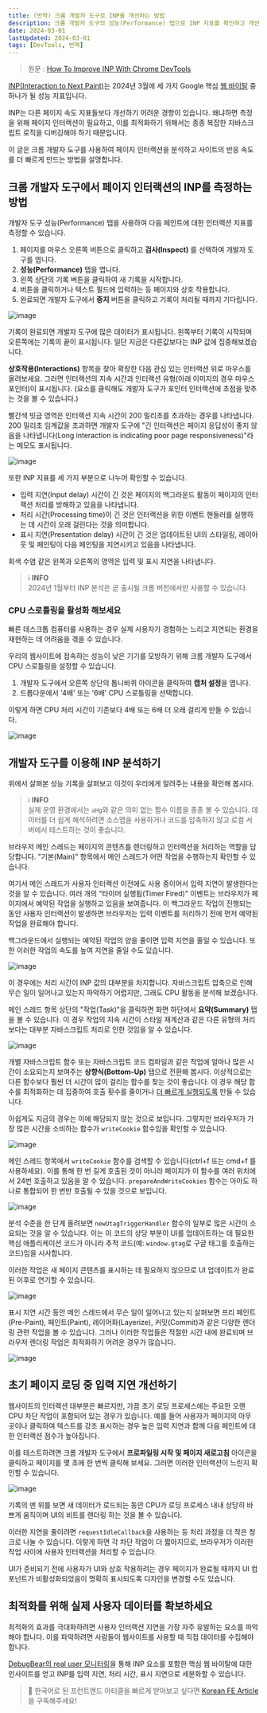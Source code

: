 ```yaml
---
title: (번역) 크롬 개발자 도구로 INP를 개선하는 방법
description: 크롬 개발자 도구의 성능(Performance) 탭으로 INP 지표를 확인하고 개선 방향을 도출하는 과정을 예시와 함께 소개합니다.
date: 2024-03-01
lastUpdated: 2024-03-01
tags: [DevTools, 번역]
---
```


> 원문 : [How To Improve INP With Chrome DevTools](https://www.debugbear.com/blog/inp-chrome-devtools)

[INP(Interaction to Next Paint)](https://www.debugbear.com/docs/metrics/interaction-to-next-paint)는 2024년 3월에 세 가지 Google 핵심 [웹 바이탈](https://www.debugbear.com/docs/metrics/core-web-vitals) 중 하나가 될 성능 지표입니다.

INP는 다른 페이지 속도 지표들보다 개선하기 어려운 경향이 있습니다. 왜냐하면 측정을 위해 페이지 인터랙션이 필요하고, 이를 최적화하기 위해서는 종종 복잡한 자바스크립트 로직을 디버깅해야 하기 때문입니다.

이 글은 크롬 개발자 도구를 사용하여 페이지 인터랙션을 분석하고 사이트의 반응 속도를 더 빠르게 만드는 방법을 설명합니다.

## 크롬 개발자 도구에서 페이지 인터랙션의 INP를 측정하는 방법

개발자 도구 성능(Performance) 탭을 사용하여 다음 페인트에 대한 인터랙션 지표를 측정할 수 있습니다.

1. 페이지를 마우스 오른쪽 버튼으로 클릭하고 **검사(Inspect)** 를 선택하여 개발자 도구를 엽니다.
2. **성능(Performance)** 탭을 엽니다.
3. 왼쪽 상단의 기록 버튼을 클릭하여 새 기록을 시작합니다.
4. 버튼을 클릭하거나 텍스트 필드에 입력하는 등 페이지와 상호 작용합니다.
5. 완료되면 개발자 도구에서 **중지** 버튼을 클릭하고 기록이 처리될 때까지 기다립니다.

![image](./1.png)

기록이 완료되면 개발자 도구에 많은 데이터가 표시됩니다. 왼쪽부터 기록이 시작되며 오른쪽에는 기록의 끝이 표시됩니다. 일단 지금은 다른값보다는 INP 값에 집중해보겠습니다.

**상호작용(Interactions)** 항목을 찾아 확장한 다음 관심 있는 인터랙션 위로 마우스를 올려보세요. 그러면 인터랙션의 지속 시간과 인터랙션 유형(아래 이미지의 경우 마우스 포인터)이 표시됩니다. (요소를 클릭해도 개발자 도구가 포인터 인터랙션에 초점을 맞추는 것을 볼 수 있습니다.)

빨간색 빗금 영역은 인터랙션 지속 시간이 200 밀리초를 초과하는 경우를 나타냅니다. 200 밀리초 임계값을 초과하면 개발자 도구에 "긴 인터랙션은 페이지 응답성이 좋지 않음을 나타냅니다(Long interaction is indicating poor page responsiveness)"라는 메모도 표시됩니다.

![image](./2.png)

또한 INP 지표를 세 가지 부분으로 나누어 확인할 수 있습니다.

- 입력 지연(Input delay) 시간이 긴 것은 페이지의 백그라운드 활동이 페이지의 인터랙션 처리를 방해하고 있음을 나타냅니다.
- 처리 시간(Processing time)이 긴 것은 인터랙션을 위한 이벤트 핸들러를 실행하는 데 시간이 오래 걸린다는 것을 의미합니다.
- 표시 지연(Presentation delay) 시간이 긴 것은 업데이트된 UI의 스타일링, 레이아웃 및 페인팅이 다음 페인팅을 지연시키고 있음을 나타냅니다.

회색 수염 같은 왼쪽과 오른쪽의 영역은 입력 및 표시 지연을 나타냅니다.

> ℹ️ **INFO**  
> 2024년 1월부터 INP 분석은 곧 출시될 크롬 버전에서만 사용할 수 있습니다.

### CPU 스로틀링을 활성화 해보세요

빠른 데스크톱 컴퓨터를 사용하는 경우 실제 사용자가 경험하는 느리고 지연되는 환경을 재현하는 데 어려움을 겪을 수 있습니다.

우리의 웹사이트에 접속하는 성능이 낮은 기기를 모방하기 위해 크롬 개발자 도구에서 CPU 스로틀링을 설정할 수 있습니다.

1. 개발자 도구에서 오른쪽 상단의 톱니바퀴 아이콘을 클릭하여 **캡처 설정**을 엽니다.
2. 드롭다운에서 '4배' 또는 '6배' CPU 스로틀링을 선택합니다.

이렇게 하면 CPU 처리 시간이 기존보다 4배 또는 6배 더 오래 걸리게 만들 수 있습니다.

![image](./3.png)

## 개발자 도구를 이용해 INP 분석하기

위에서 살펴본 성능 기록을 살펴보고 이것이 우리에게 알려주는 내용을 확인해 봅시다.

> ℹ️ **INFO**  
> 실제 운영 환경에서는 `aHg`와 같은 의미 없는 함수 이름을 종종 볼 수 있습니다. 데이터를 더 쉽게 해석하려면 소스맵을 사용하거나 코드를 압축하지 않고 로컬 서버에서 테스트하는 것이 좋습니다.

브라우저 메인 스레드는 페이지의 콘텐츠를 렌더링하고 인터랙션을 처리하는 역할을 담당합니다. "기본(Main)" 항목에서 메인 스레드가 어떤 작업을 수행하는지 확인할 수 있습니다.

여기서 메인 스레드가 사용자 인터랙션 이전에도 사용 중이어서 입력 지연이 발생한다는 것을 알 수 있습니다. 여러 개의 "타이머 실행됨(Timer Fired)" 이벤트는 브라우저가 페이지에서 예약된 작업을 실행하고 있음을 보여줍니다. 이 백그라운드 작업이 진행되는 동안 사용자 인터랙션이 발생하면 브라우저는 입력 이벤트를 처리하기 전에 먼저 예약된 작업을 완료해야 합니다.

백그라운드에서 실행되는 예약된 작업의 양을 줄이면 입력 지연을 줄일 수 있습니다. 또한 이러한 작업의 속도를 높여 지연을 줄일 수도 있습니다.

![image](./4.png)

이 경우에는 처리 시간이 INP 값의 대부분을 차지합니다. 자바스크립트 압축으로 인해 무슨 일이 일어나고 있는지 파악하기 어렵지만, 그래도 CPU 활동을 분석해 보겠습니다.

메인 스레드 항목 상단의 "작업(Task)"을 클릭하면 화면 하단에서 **요약(Summary)** 탭을 볼 수 있습니다. 이 경우 작업의 지속 시간이 스타일 재계산과 같은 다른 유형의 처리보다는 대부분 자바스크립트 처리로 인한 것임을 알 수 있습니다.

![image](./5.png)

개별 자바스크립트 함수 또는 자바스크립트 코드 컴파일과 같은 작업에 얼마나 많은 시간이 소요되는지 보여주는 **상향식(Bottom-Up)** 탭으로 전환해 봅시다. 이상적으로는 다른 함수보다 훨씬 더 시간이 많이 걸리는 함수를 찾는 것이 좋습니다. 이 경우 해당 함수를 최적화하는 데 집중하여 호출 횟수를 줄이거나 [더 빠르게 실행되도록](https://www.debugbear.com/blog/front-end-javascript-performance) 만들 수 있습니다.

아쉽게도 지금의 경우는 이에 해당되지 않는 것으로 보입니다. 그렇지만 브라우저가 가장 많은 시간을 소비하는 함수가 `writeCookie` 함수임을 확인할 수 있습니다.

![image](./6.png)

메인 스레드 항목에서 `writeCookie` 함수를 검색할 수 있습니다(ctrl+f 또는 cmd+f 를 사용하세요). 이를 통해 한 번 길게 호출된 것이 아니라 페이지가 이 함수를 여러 위치에서 24번 호출하고 있음을 알 수 있습니다. `prepareAndWriteCookies` 함수는 아마도 하나로 통합되어 한 번만 호출될 수 있을 것으로 보입니다.

![image](./7.png)

분석 수준을 한 단계 올려보면 `newUtagTriggerHandler` 함수의 일부로 많은 시간이 소요되는 것을 알 수 있습니다. 이는 이 코드의 상당 부분이 UI를 업데이트하는 데 필요한 핵심 애플리케이션 코드가 아니라 추적 코드(예: `window.gtag`로 구글 태그를 호출하는 코드)임을 시사합니다.

이러한 작업은 새 페이지 콘텐츠를 표시하는 데 필요하지 않으므로 UI 업데이트가 완료된 이후로 연기할 수 있습니다.

![image](./8.png)

표시 지연 시간 동안 메인 스레드에서 무슨 일이 일어나고 있는지 살펴보면 프리 페인트(Pre-Paint), 페인트(Paint), 레이어화(Layerize), 커밋(Commit)과 같은 다양한 렌더링 관련 작업을 볼 수 있습니다. 그러나 이러한 작업들은 적절한 시간 내에 완료되며 브라우저 렌더링 작업은 최적화하기 어려운 경우가 많습니다.

![image](./9.png)

## 초기 페이지 로딩 중 입력 지연 개선하기

웹사이트의 인터랙션 대부분은 빠르지만, 가끔 초기 로딩 프로세스에는 주요한 오랜 CPU 차단 작업이 포함되어 있는 경우가 있습니다. 예를 들어 사용자가 페이지의 아무 곳이나 클릭하여 텍스트를 강조 표시하는 경우 높은 입력 지연과 함께 다음 페인트에 대한 인터랙션 점수가 높아집니다.

이를 테스트하려면 크롬 개발자 도구에서 **프로파일링 시작 및 페이지 새로고침** 아이콘을 클릭하고 페이지를 몇 초에 한 번씩 클릭해 보세요. 그러면 이러한 인터랙션이 느린지 확인할 수 있습니다.

![image](./10.png)

기록의 맨 위를 보면 새 데이터가 로드되는 동안 CPU가 로딩 프로세스 내내 상당히 바쁘게 움직이며 UI의 비트를 렌더링 하는 것을 볼 수 있습니다.

이러한 지연을 줄이려면 `requestIdleCallback`을 사용하는 등 처리 과정을 더 작은 청크로 나눌 수 있습니다. 이렇게 하면 각 차단 작업이 더 짧아지므로, 브라우저가 이러한 작업 사이에 사용자 인터랙션을 처리할 수 있습니다.

UI가 준비되기 전에 사용자가 UI와 상호 작용하려는 경우 페이지가 완료될 때까지 UI 컴포넌트가 비활성화되었음이 명확히 표시되도록 디자인을 변경할 수도 있습니다.

## 최적화를 위해 실제 사용자 데이터를 확보하세요

최적화의 효과를 극대화하려면 사용자 인터랙션 지연을 가장 자주 유발하는 요소를 파악해야 합니다. 이를 파악하려면 사람들이 웹사이트를 사용할 때 직접 데이터를 수집해야 합니다.

[DebugBear의 real user 모니터링](https://www.debugbear.com/real-user-monitoring)을 통해 INP 요소를 포함한 핵심 웹 바이탈에 대한 인사이트를 얻고 INP를 입력 지연, 처리 시간, 표시 지연으로 세분화할 수 있습니다.

> 🚀 한국어로 된 프런트엔드 아티클을 빠르게 받아보고 싶다면 [Korean FE Article](https://kofearticle.substack.com/)을 구독해주세요!
